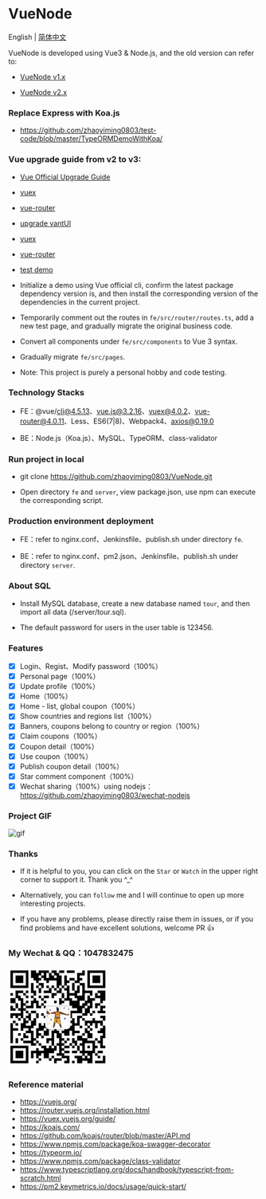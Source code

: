 # VueNode

English | [简体中文](./README-zh_CN.md)

VueNode is developed using Vue3 & Node.js, and the old version can refer to:

- [VueNode v1.x](https://github.com/zhaoyiming0803/VueNode/tree/v1.0)

- [VueNode v2.x](https://github.com/zhaoyiming0803/VueNode/tree/v2.2.2)

### Replace Express with Koa.js

- https://github.com/zhaoyiming0803/test-code/blob/master/TypeORMDemoWithKoa/

### Vue upgrade guide from v2 to v3:

- [Vue Official Upgrade Guide](https://v3-migration.vuejs.org/)

- [vuex](https://next.vuex.vuejs.org/guide/)

- [vue-router](https://next.router.vuejs.org/installation.html)

- [upgrade vantUI](https://vant-contrib.gitee.io/vant/v3/#/zh-CN/migrate-from-v2)

- [vuex](https://next.vuex.vuejs.org/guide/)

- [vue-router](https://next.router.vuejs.org/installation.html)

- [test demo](https://github.com/zhaoyiming0803/vue3-webpack-demo)

- Initialize a demo using Vue official cli, confirm the latest package dependency version is, and then install the corresponding version of the dependencies in the current project.

- Temporarily comment out the routes in `fe/src/router/routes.ts`, add a new test page, and gradually migrate the original business code.

- Convert all components under `fe/src/components` to Vue 3 syntax.

- Gradually migrate `fe/src/pages`.

- Note: This project is purely a personal hobby and code testing.

### Technology Stacks

- FE：@vue/cli@4.5.13、vue.js@3.2.16、vuex@4.0.2、vue-router@4.0.11、Less、ES6(7|8)、Webpack4、axios@0.19.0

- BE：Node.js（Koa.js）、MySQL、TypeORM、class-validator

### Run project in local

 - git clone https://github.com/zhaoyiming0803/VueNode.git

 - Open directory `fe` and `server`, view package.json, use npm can execute the corresponding script.

### Production environment deployment

- FE：refer to nginx.conf、Jenkinsfile、publish.sh under directory `fe`.

- BE：refer to nginx.conf、pm2.json、Jenkinsfile、publish.sh under directory `server`.

### About SQL

 - Install MySQL database, create a new database named `tour`, and then import all data (/server/tour.sql).

 - The default password for users in the user table is 123456.

### Features

- [x] Login、Regist、Modify password（100%）
- [x] Personal page（100%）
- [x] Update profile（100%）
- [x] Home（100%）
- [x] Home - list, global coupon（100%）
- [x] Show countries and regions list（100%）
- [x] Banners, coupons belong to country or region（100%）
- [x] Claim coupons（100%）
- [x] Coupon detail（100%）
- [x] Use coupon（100%）
- [x] Publish coupon detail（100%）
- [x] Star comment component（100%）
- [x] Wechat sharing（100%）using nodejs：https://github.com/zhaoyiming0803/wechat-nodejs

### Project GIF

![gif](https://github.com/zhaoyiming0803/VueNode/blob/v1.0/project.gif?raw=true)

### Thanks

- If it is helpful to you, you can click on the `Star` or `Watch` in the upper right corner to support it. Thank you ^_^

- Alternatively, you can `follow` me and I will continue to open up more interesting projects.

- If you have any problems, please directly raise them in issues, or if you find problems and have excellent solutions, welcome PR 👍

### My Wechat & QQ：1047832475

<img src="https://github.com/zhaoyiming0803/zhaoyiming0803/raw/master/wechat.jpeg" width="200" height="200">

### Reference material

- https://vuejs.org/
- https://router.vuejs.org/installation.html
- https://vuex.vuejs.org/guide/
- https://koajs.com/
- https://github.com/koajs/router/blob/master/API.md
- https://www.npmjs.com/package/koa-swagger-decorator
- https://typeorm.io/
- https://www.npmjs.com/package/class-validator
- https://www.typescriptlang.org/docs/handbook/typescript-from-scratch.html
- https://pm2.keymetrics.io/docs/usage/quick-start/
